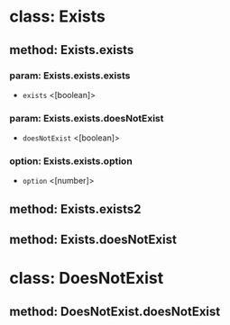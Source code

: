 # class: Exists

## method: Exists.exists

### param: Exists.exists.exists
- `exists` <[boolean]>

### param: Exists.exists.doesNotExist
- `doesNotExist` <[boolean]>

### option: Exists.exists.option
- `option` <[number]>

## method: Exists.exists2

## method: Exists.doesNotExist

# class: DoesNotExist

## method: DoesNotExist.doesNotExist
